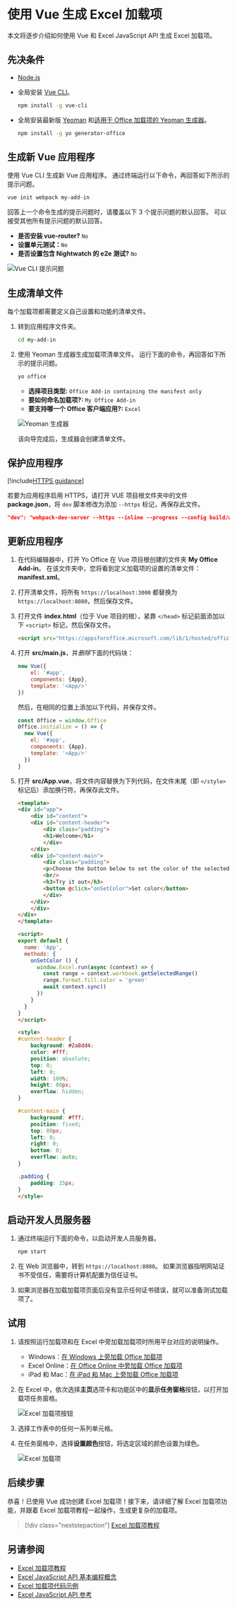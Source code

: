 # <a name="build-an-excel-add-in-using-vue"></a>使用 Vue 生成 Excel 加载项

本文将逐步介绍如何使用 Vue 和 Excel JavaScript API 生成 Excel 加载项。

## <a name="prerequisites"></a>先决条件

- [Node.js](https://nodejs.org)

- 全局安装 [Vue CLI](https://github.com/vuejs/vue-cli)。

    ```bash
    npm install -g vue-cli
    ```

- 全局安装最新版 [Yeoman](https://github.com/yeoman/yo) 和[适用于 Office 加载项的 Yeoman 生成器](https://github.com/OfficeDev/generator-office)。

    ```bash
    npm install -g yo generator-office
    ```

## <a name="generate-a-new-vue-app"></a>生成新 Vue 应用程序

使用 Vue CLI 生成新 Vue 应用程序。 通过终端运行以下命令，再回答如下所示的提示问题。

```bash
vue init webpack my-add-in
```

回答上一个命令生成的提示问题时，请覆盖以下 3 个提示问题的默认回答。 可以接受其他所有提示问题的默认回答。

- **是否安装 vue-router?** `No`
- **设置单元测试：**`No`
- **是否设置包含 Nightwatch 的 e2e 测试?** `No`

![Vue CLI 提示问题](../images/vue-cli-prompts.png)

## <a name="generate-the-manifest-file"></a>生成清单文件

每个加载项都需要定义自己设置和功能的清单文件。

1. 转到应用程序文件夹。

    ```bash
    cd my-add-in
    ```

2. 使用 Yeoman 生成器生成加载项清单文件。 运行下面的命令，再回答如下所示的提示问题。

    ```bash
    yo office 
    ```

    - **选择项目类型:** `Office Add-in containing the manifest only`
    - **要如何命名加载项?:** `My Office Add-in`
    - **要支持哪一个 Office 客户端应用?:** `Excel`

    ![Yeoman 生成器](../images/yo-office.png)
    
    该向导完成后，生成器会创建清单文件。

## <a name="secure-the-app"></a>保护应用程序

[!include[HTTPS guidance](../includes/https-guidance.md)]

若要为应用程序启用 HTTPS，请打开 VUE 项目根文件夹中的文件 **package.json**，将 `dev` 脚本修改为添加 `--https` 标记，再保存此文件。

```json
"dev": "webpack-dev-server --https --inline --progress --config build/webpack.dev.conf.js"
```

## <a name="update-the-app"></a>更新应用程序

1. 在代码编辑器中，打开 Yo Office 在 Vue 项目根创建的文件夹 **My Office Add-in**。 在该文件夹中，您将看到定义加载项的设置的清单文件：**manifest.xml**。

2. 打开清单文件，将所有 `https://localhost:3000` 都替换为 `https://localhost:8080`，然后保存文件。

3. 打开文件 **index.html**（位于 Vue 项目的根），紧靠 `</head>` 标记前面添加以下 `<script>` 标记，然后保存文件。

    ```html
    <script src="https://appsforoffice.microsoft.com/lib/1/hosted/office.js"></script>
    ```

3. 打开 **src/main.js**，并*删除*下面的代码块：

    ```js
    new Vue({
        el: '#app',
        components: {App},
        template: '<App/>'
    })
    ```
    
    然后，在相同的位置上添加以下代码，并保存文件。 
                                                         
    ```js
    const Office = window.Office
    Office.initialize = () => {
      new Vue({
        el: '#app',
        components: {App},
        template: '<App/>'
      })
    }
    ```

4. 打开 **src/App.vue**，将文件内容替换为下列代码，在文件末尾（即 `</style>` 标记后）添加换行符，再保存此文件。 

    ```html
    <template>
    <div id="app">
        <div id="content">
        <div id="content-header">
            <div class="padding">
            <h1>Welcome</h1>
            </div>
        </div>
        <div id="content-main">
            <div class="padding">
            <p>Choose the button below to set the color of the selected range to green.</p>
            <br/>
            <h3>Try it out</h3>
            <button @click="onSetColor">Set color</button>
            </div>
        </div>
        </div>
    </div>
    </template>

    <script>
    export default {
      name: 'App',
      methods: {
        onSetColor () {
          window.Excel.run(async (context) => {
            const range = context.workbook.getSelectedRange()
            range.format.fill.color = 'green'
            await context.sync()
          })
        }
      }
    }
    </script>

    <style>
    #content-header {
        background: #2a8dd4;
        color: #fff;
        position: absolute;
        top: 0;
        left: 0;
        width: 100%;
        height: 80px;
        overflow: hidden;
    }

    #content-main {
        background: #fff;
        position: fixed;
        top: 80px;
        left: 0;
        right: 0;
        bottom: 0;
        overflow: auto;
    }

    .padding {
        padding: 15px;
    }
    </style>
    ```

## <a name="start-the-dev-server"></a>启动开发人员服务器

1. 通过终端运行下面的命令，以启动开发人员服务器。

    ```bash
    npm start
    ```

2. 在 Web 浏览器中，转到 `https://localhost:8080`。 如果浏览器指明网站证书不受信任，需要将计算机配置为信任证书。 

3. 如果浏览器在加载加载项页面后没有显示任何证书错误，就可以准备测试加载项了。 

## <a name="try-it-out"></a>试用

1. 请按照运行加载项和在 Excel 中旁加载加载项时所用平台对应的说明操作。

    - Windows：[在 Windows 上旁加载 Office 加载项](../testing/create-a-network-shared-folder-catalog-for-task-pane-and-content-add-ins.md)
    - Excel Online：[在 Office Online 中旁加载 Office 加载项](../testing/sideload-office-add-ins-for-testing.md#sideload-an-office-add-in-in-office-online)
    - iPad 和 Mac：[在 iPad 和 Mac 上旁加载 Office 加载项](../testing/sideload-an-office-add-in-on-ipad-and-mac.md)

2. 在 Excel 中，依次选择**主页**选项卡和功能区中的**显示任务窗格**按钮，以打开加载项任务窗格。

    ![Excel 加载项按钮](../images/excel-quickstart-addin-2a.png)

3. 选择工作表中的任何一系列单元格。

4. 在任务窗格中，选择**设置颜色**按钮，将选定区域的颜色设置为绿色。

    ![Excel 加载项](../images/excel-quickstart-addin-2c.png)

## <a name="next-steps"></a>后续步骤

恭喜！已使用 Vue 成功创建 Excel 加载项！接下来，请详细了解 Excel 加载项功能，并跟着 Excel 加载项教程一起操作，生成更复杂的加载项。

> [!div class="nextstepaction"]
> [Excel 加载项教程](../tutorials/excel-tutorial.yml)

## <a name="see-also"></a>另请参阅

* [Excel 加载项教程](../tutorials/excel-tutorial-create-table.md)
* [Excel JavaScript API 基本编程概念](../excel/excel-add-ins-core-concepts.md)
* [Excel 加载项代码示例](https://developer.microsoft.com/office/gallery/?filterBy=Samples,Excel)
* [Excel JavaScript API 参考](https://docs.microsoft.com/office/dev/add-ins/reference/overview/excel-add-ins-reference-overview)
